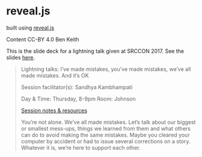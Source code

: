 # reveal.js

built using [reveal.js](https://github.com/hakimel/reveal.js)

Content CC-BY 4.0 Ben Keith

This is the slide deck for a lightning talk given at SRCCON 2017. See the slides [here](https://benlk.github.io/srccon-2017-lightning-talk/).

> Lightning talks: I’ve made mistakes, you’ve made mistakes, we’ve all made mistakes. And it’s OK
>
> Session facilitator(s): Sandhya Kambhampati
>
> Day & Time: Thursday, 8-9pm Room: Johnson
>
> [Session notes & resources](https://etherpad.opennews.org/p/SRCCON2017-lightning-talks)
>
>  You’re not alone. We’ve all made mistakes. Let’s talk about our biggest or smallest mess-ups, things we learned from them and what others can do to avoid making the same mistakes. Maybe you cleared your computer by accident or had to issue several corrections on a story. Whatever it is, we’re here to support each other.
